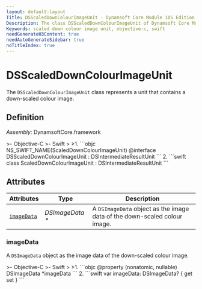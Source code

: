 ```yaml
---
layout: default-layout
Title: DSScaledDownColourImageUnit - Dynamsoft Core Module iOS Edition API Reference
Description: The class DSScaledDownColourImageUnit of Dynamsoft Core Module represents a unit that contains a down-scaled colour image.
Keywords: scaled down colour image unit, objective-c, swift
needGenerateH3Content: true
needAutoGenerateSidebar: true
noTitleIndex: true
---
```


# DSScaledDownColourImageUnit

The `DSScaledDownColourImageUnit` class represents a unit that contains a down-scaled colour image.

## Definition

*Assembly:* DynamsoftCore.framework

<div class="sample-code-prefix"></div>
>- Objective-C
>- Swift
>
>1. 
```objc
NS_SWIFT_NAME(ScaledDownColourImageUnit)
@interface DSScaledDownColourImageUnit : DSIntermediateResultUnit
```
2. 
```swift
class ScaledDownColourImageUnit : DSIntermediateResultUnit
```

## Attributes

| Attributes | Type | Description |
| ---------- | ---- | ----------- |
| [`imageData`](#imagedata) | *DSImageData \** | A `DSImageData` object as the image data of the down-scaled colour image. |

### imageData

A `DSImageData` object as the image data of the down-scaled colour image.

<div class="sample-code-prefix"></div>
>- Objective-C
>- Swift
>
>1. 
```objc
@property (nonatomic, nullable) DSImageData *imageData
```
2. 
```swift
var imageData: DSImageData? { get set }
```
